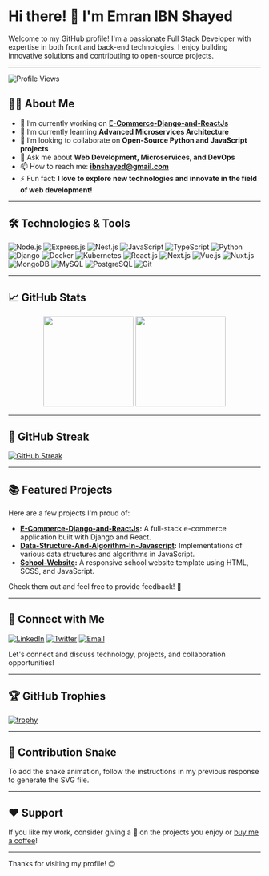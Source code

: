 # Hi there! 👋 I'm Emran IBN Shayed

Welcome to my GitHub profile! I'm a passionate Full Stack Developer with expertise in both front and back-end technologies. I enjoy building innovative solutions and contributing to open-source projects.

---

![Profile Views](https://komarev.com/ghpvc/?username=ibnshayed&color=blueviolet)

## 👨‍💻 About Me

- 🔭 I’m currently working on **[E-Commerce-Django-and-ReactJs](https://github.com/ibnshayed/E-Commerce-Django-and-ReactJs)**
- 🌱 I’m currently learning **Advanced Microservices Architecture**
- 👯 I’m looking to collaborate on **Open-Source Python and JavaScript projects**
- 💬 Ask me about **Web Development, Microservices, and DevOps**
- 📫 How to reach me: **[ibnshayed@gmail.com](mailto:ibnshayed@gmail.com)**
- ⚡ Fun fact: **I love to explore new technologies and innovate in the field of web development!**

---

## 🛠️ Technologies & Tools

![Node.js](https://img.shields.io/badge/-Node.js-339933?logo=node.js&logoColor=white&style=flat)
![Express.js](https://img.shields.io/badge/-Express.js-000000?logo=express&logoColor=white&style=flat)
![Nest.js](https://img.shields.io/badge/-Nest.js-ea2845?logo=nestjs&logoColor=white&style=flat)
![JavaScript](https://img.shields.io/badge/-JavaScript-F7DF1E?logo=javascript&logoColor=black&style=flat)
![TypeScript](https://img.shields.io/badge/-TypeScript-3178C6?logo=typescript&logoColor=white&style=flat)
![Python](https://img.shields.io/badge/-Python-3776AB?logo=python&logoColor=white&style=flat)
![Django](https://img.shields.io/badge/-Django-092E20?logo=django&logoColor=white&style=flat)
![Docker](https://img.shields.io/badge/-Docker-2496ED?logo=docker&logoColor=white&style=flat)
![Kubernetes](https://img.shields.io/badge/-Kubernetes-326CE5?logo=kubernetes&logoColor=white&style=flat)
![React.js](https://img.shields.io/badge/-React-61DAFB?logo=react&logoColor=black&style=flat)
![Next.js](https://img.shields.io/badge/-Next.js-000000?logo=next.js&logoColor=white&style=flat)
![Vue.js](https://img.shields.io/badge/-Vue.js-4FC08D?logo=vue.js&logoColor=white&style=flat)
![Nuxt.js](https://img.shields.io/badge/-Nuxt.js-00DC82?logo=nuxt.js&logoColor=white&style=flat)
![MongoDB](https://img.shields.io/badge/-MongoDB-47A248?logo=mongodb&logoColor=white&style=flat)
![MySQL](https://img.shields.io/badge/-MySQL-4479A1?logo=mysql&logoColor=white&style=flat)
![PostgreSQL](https://img.shields.io/badge/-PostgreSQL-4169E1?logo=postgresql&logoColor=white&style=flat)
![Git](https://img.shields.io/badge/-Git-F05032?logo=git&logoColor=white&style=flat)

---

## 📈 GitHub Stats

<div align="center">
  <img height="180em" src="https://github-readme-stats.vercel.app/api?username=ibnshayed&show_icons=true&theme=radical&count_private=true&include_all_commits=true"/>
  <img height="180em" src="https://github-readme-stats.vercel.app/api/top-langs/?username=ibnshayed&layout=compact&theme=radical"/>
</div>

---

## 🎨 GitHub Streak

[![GitHub Streak](https://github-readme-streak-stats.herokuapp.com/?user=ibnshayed&theme=radical)](https://git.io/streak-stats)

---

## 📚 Featured Projects

Here are a few projects I'm proud of:

- **[E-Commerce-Django-and-ReactJs](https://github.com/ibnshayed/E-Commerce-Django-and-ReactJs):** A full-stack e-commerce application built with Django and React.
- **[Data-Structure-And-Algorithm-In-Javascript](https://github.com/ibnshayed/Data-Structure-And-Algorithm-In-Javascript):** Implementations of various data structures and algorithms in JavaScript.
- **[School-Website](https://github.com/ibnshayed/School-Website):** A responsive school website template using HTML, SCSS, and JavaScript.

Check them out and feel free to provide feedback! 🌟

---

## 💬 Connect with Me

[![LinkedIn](https://img.shields.io/badge/LinkedIn-0077B5?logo=linkedin&logoColor=white)](https://linkedin.com/in/ibnshayed)
[![Twitter](https://img.shields.io/badge/Twitter-1DA1F2?logo=twitter&logoColor=white)](https://twitter.com/ibnshayed)
[![Email](https://img.shields.io/badge/Email-D14836?logo=gmail&logoColor=white)](mailto:ibnshayed@gmail.com)

Let's connect and discuss technology, projects, and collaboration opportunities!

---

## 🏆 GitHub Trophies

[![trophy](https://github-profile-trophy.vercel.app/?username=ibnshayed&theme=radical&no-frame=true&column=7)](https://github.com/ryo-ma/github-profile-trophy)

---

## 🐍 Contribution Snake

To add the snake animation, follow the instructions in my previous response to generate the SVG file.

---

## ❤️ Support

If you like my work, consider giving a 🌟 on the projects you enjoy or [buy me a coffee](https://www.buymeacoffee.com/ibnshayed)!

---

Thanks for visiting my profile! 😊
